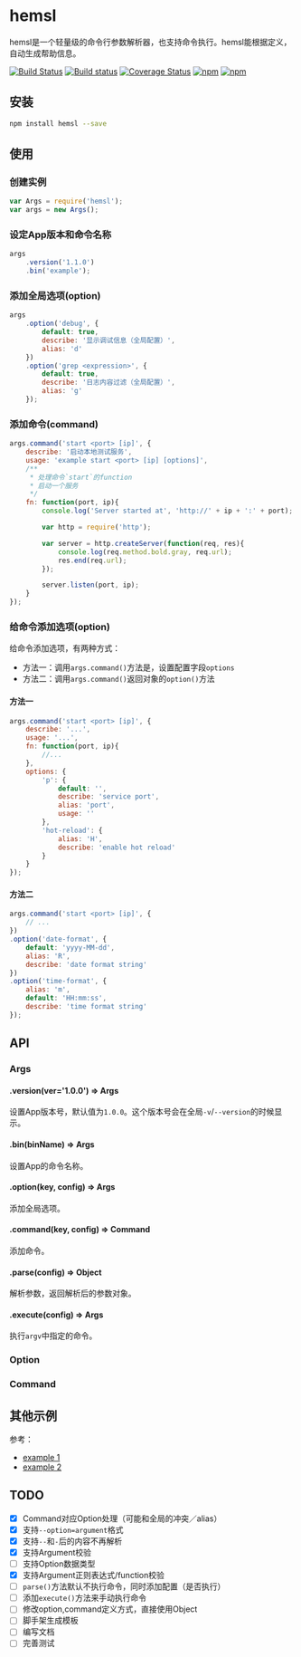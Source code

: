 # hemsl

hemsl是一个轻量级的命令行参数解析器，也支持命令执行。hemsl能根据定义，自动生成帮助信息。

[![Build Status](https://travis-ci.org/hemsl/hemsl.svg?branch=master)](https://travis-ci.org/hemsl/hemsl)
[![Build status](https://ci.appveyor.com/api/projects/status/hn9f1bhw5mxql8re/branch/master?svg=true)](https://ci.appveyor.com/project/zdying/hemsl/branch/master)
[![Coverage Status](https://coveralls.io/repos/github/hemsl/hemsl/badge.svg?branch=master)](https://coveralls.io/github/hemsl/hemsl?branch=master)
[![npm](https://img.shields.io/npm/v/hemsl.svg)](https://www.npmjs.com/package/hemsl)
[![npm](https://img.shields.io/npm/l/hemsl.svg)](https://raw.githubusercontent.com/hemsl/hemsl/master/LICENSE)

## 安装

```bash
npm install hemsl --save
```

## 使用

### 创建实例

```js
var Args = require('hemsl');
var args = new Args();
```

### 设定App版本和命令名称
```js
args
    .version('1.1.0')
    .bin('example');
```

### 添加全局选项(option)
```js
args
    .option('debug', {
        default: true,
        describe: '显示调试信息（全局配置）',
        alias: 'd'
    })
    .option('grep <expression>', {
        default: true,
        describe: '日志内容过滤（全局配置）',
        alias: 'g'
    });
```

### 添加命令(command)
```js
args.command('start <port> [ip]', {
    describe: '启动本地测试服务',
    usage: 'example start <port> [ip] [options]',
    /**
     * 处理命令`start`的function
     * 启动一个服务
     */
    fn: function(port, ip){
        console.log('Server started at', 'http://' + ip + ':' + port);

        var http = require('http');

        var server = http.createServer(function(req, res){
            console.log(req.method.bold.gray, req.url);
            res.end(req.url);
        });

        server.listen(port, ip);
    }
});
```

### 给命令添加选项(option)

给命令添加选项，有两种方式：

* 方法一：调用`args.command()`方法是，设置配置字段`options`
* 方法二：调用`args.command()`返回对象的`option()`方法

#### 方法一
```js
args.command('start <port> [ip]', {
    describe: '...',
    usage: '...',
    fn: function(port, ip){
        //...
    },
    options: {
        'p': {
            default: '',
            describe: 'service port',
            alias: 'port',
            usage: ''
        },
        'hot-reload': {
            alias: 'H',
            describe: 'enable hot reload'
        }
    }
});
```

#### 方法二

```js
args.command('start <port> [ip]', {
    // ...
})
.option('date-format', {
    default: 'yyyy-MM-dd',
    alias: 'R',
    describe: 'date format string'
})
.option('time-format', {
    alias: 'm',
    default: 'HH:mm:ss',
    describe: 'time format string'
});
```

## API

### Args

#### .version(ver='1.0.0') => Args

设置App版本号，默认值为`1.0.0`。这个版本号会在全局`-v`/`--version`的时候显示。

#### .bin(binName) => Args

设置App的命令名称。

#### .option(key, config) => Args

添加全局选项。

#### .command(key, config) => Command

添加命令。

#### .parse(config) => Object

解析参数，返回解析后的参数对象。

#### .execute(config) => Args

执行`argv`中指定的命令。

### Option

### Command

## 其他示例

参考：
* [example 1](./example/index.js)
* [example 2](./example/cmd_global.js)

## TODO

- [x] Command对应Option处理（可能和全局的冲突／alias）
- [x] 支持`--option=argument`格式
- [x] 支持`--`和`-`后的内容不再解析
- [x] 支持Argument校验
- [ ] 支持Option数据类型
- [x] 支持Argument正则表达式/function校验
- [ ] `parse()`方法默认不执行命令，同时添加配置（是否执行）
- [ ] 添加`execute()`方法来手动执行命令
- [ ] 修改option,command定义方式，直接使用Object
- [ ] 脚手架生成模板
- [ ] 编写文档
- [ ] 完善测试
